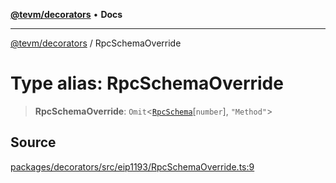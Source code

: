 [**@tevm/decorators**](../README.md) • **Docs**

***

[@tevm/decorators](../globals.md) / RpcSchemaOverride

# Type alias: RpcSchemaOverride

> **RpcSchemaOverride**: `Omit`\<[`RpcSchema`](RpcSchema.md)\[`number`\], `"Method"`\>

## Source

[packages/decorators/src/eip1193/RpcSchemaOverride.ts:9](https://github.com/evmts/tevm-monorepo/blob/main/packages/decorators/src/eip1193/RpcSchemaOverride.ts#L9)
